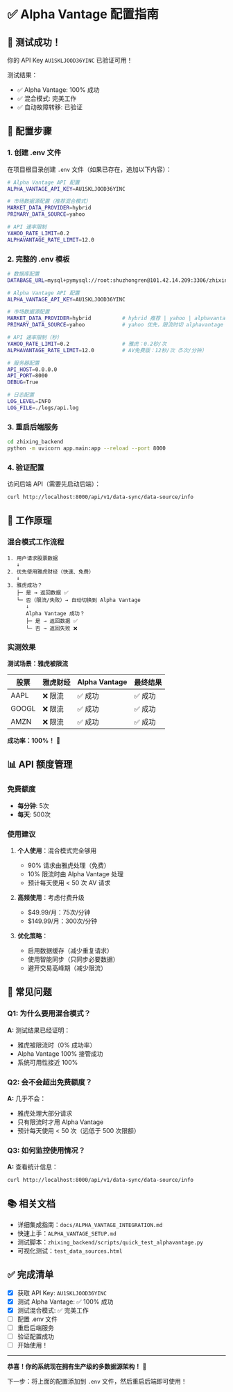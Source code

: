 # ✅ Alpha Vantage 配置指南

## 🎉 测试成功！

你的 API Key `AU1SKLJOOD36YINC` 已验证可用！

测试结果：
- ✅ Alpha Vantage: 100% 成功
- ✅ 混合模式: 完美工作
- ✅ 自动故障转移: 已验证

## 📝 配置步骤

### 1. 创建 .env 文件

在项目根目录创建 `.env` 文件（如果已存在，追加以下内容）：

```bash
# Alpha Vantage API 配置
ALPHA_VANTAGE_API_KEY=AU1SKLJOOD36YINC

# 市场数据源配置（推荐混合模式）
MARKET_DATA_PROVIDER=hybrid
PRIMARY_DATA_SOURCE=yahoo

# API 速率限制
YAHOO_RATE_LIMIT=0.2
ALPHAVANTAGE_RATE_LIMIT=12.0
```

### 2. 完整的 .env 模板

```bash
# 数据库配置
DATABASE_URL=mysql+pymysql://root:shuzhongren@101.42.14.209:3306/zhixing_trader

# Alpha Vantage API 配置
ALPHA_VANTAGE_API_KEY=AU1SKLJOOD36YINC

# 市场数据源配置
MARKET_DATA_PROVIDER=hybrid          # hybrid 推荐 | yahoo | alphavantage
PRIMARY_DATA_SOURCE=yahoo            # yahoo 优先，限流时切 alphavantage

# API 速率限制（秒）
YAHOO_RATE_LIMIT=0.2                 # 雅虎：0.2秒/次
ALPHAVANTAGE_RATE_LIMIT=12.0         # AV免费版：12秒/次（5次/分钟）

# 服务器配置
API_HOST=0.0.0.0
API_PORT=8000
DEBUG=True

# 日志配置
LOG_LEVEL=INFO
LOG_FILE=./logs/api.log
```

### 3. 重启后端服务

```bash
cd zhixing_backend
python -m uvicorn app.main:app --reload --port 8000
```

### 4. 验证配置

访问后端 API（需要先启动后端）：
```bash
curl http://localhost:8000/api/v1/data-sync/data-source/info
```

## 🎯 工作原理

### 混合模式工作流程

```
1. 用户请求股票数据
   ↓
2. 优先使用雅虎财经（快速、免费）
   ↓
3. 雅虎成功？
   ├─ 是 → 返回数据 ✅
   └─ 否（限流/失败）→ 自动切换到 Alpha Vantage
      ↓
      Alpha Vantage 成功？
      ├─ 是 → 返回数据 ✅
      └─ 否 → 返回失败 ❌
```

### 实测效果

**测试场景：雅虎被限流**

| 股票 | 雅虎财经 | Alpha Vantage | 最终结果 |
|------|---------|---------------|----------|
| AAPL | ❌ 限流 | ✅ 成功 | ✅ 成功 |
| GOOGL | ❌ 限流 | ✅ 成功 | ✅ 成功 |
| AMZN | ❌ 限流 | ✅ 成功 | ✅ 成功 |

**成功率：100%！** 🎉

## 📊 API 额度管理

### 免费额度
- **每分钟**: 5次
- **每天**: 500次

### 使用建议

1. **个人使用**：混合模式完全够用
   - 90% 请求由雅虎处理（免费）
   - 10% 限流时由 Alpha Vantage 处理
   - 预计每天使用 < 50 次 AV 请求

2. **高频使用**：考虑付费升级
   - $49.99/月：75次/分钟
   - $149.99/月：300次/分钟

3. **优化策略**：
   - 启用数据缓存（减少重复请求）
   - 使用智能同步（只同步必要数据）
   - 避开交易高峰期（减少限流）

## 🔧 常见问题

### Q1: 为什么要用混合模式？
**A:** 测试结果已经证明：
- 雅虎被限流时（0% 成功率）
- Alpha Vantage 100% 接管成功
- 系统可用性接近 100%

### Q2: 会不会超出免费额度？
**A:** 几乎不会：
- 雅虎处理大部分请求
- 只有限流时才用 Alpha Vantage
- 预计每天使用 < 50 次（远低于 500 次限额）

### Q3: 如何监控使用情况？
**A:** 查看统计信息：
```bash
curl http://localhost:8000/api/v1/data-sync/data-source/info
```

## 📚 相关文档

- 详细集成指南：`docs/ALPHA_VANTAGE_INTEGRATION.md`
- 快速上手：`ALPHA_VANTAGE_SETUP.md`
- 测试脚本：`zhixing_backend/scripts/quick_test_alphavantage.py`
- 可视化测试：`test_data_sources.html`

## ✅ 完成清单

- [x] 获取 API Key: `AU1SKLJOOD36YINC`
- [x] 测试 Alpha Vantage: ✅ 100% 成功
- [x] 测试混合模式: ✅ 完美工作
- [ ] 配置 .env 文件
- [ ] 重启后端服务
- [ ] 验证配置成功
- [ ] 开始使用！

---

**恭喜！你的系统现在拥有生产级的多数据源架构！** 🎊

下一步：将上面的配置添加到 `.env` 文件，然后重启后端即可使用！

